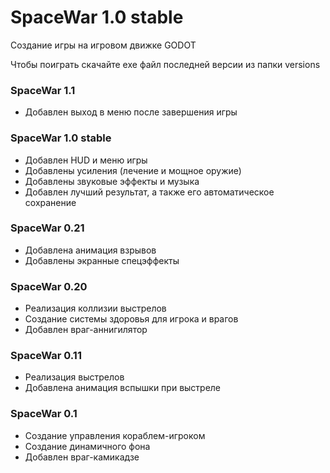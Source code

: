 # SpaceWar 1.0 stable
Создание игры на игровом движке GODOT

Чтобы поиграть скачайте exe файл последней версии из папки versions

### SpaceWar 1.1
- Добавлен выход в меню после завершения игры

### SpaceWar 1.0 stable
- Добавлен HUD и меню игры
- Добавлены усиления (лечение и мощное оружие)
- Добавлены звуковые эффекты и музыка
- Добавлен лучший результат, а также его автоматическое сохранение

### SpaceWar 0.21
- Добавлена анимация взрывов
- Добавлены экранные спецэффекты

### SpaceWar 0.20
- Реализация коллизии выстрелов
- Создание системы здоровья для игрока и врагов
- Добавлен враг-аннигилятор

### SpaceWar 0.11
- Реализация выстрелов
- Добавлена анимация вспышки при выстреле

### SpaceWar 0.1
- Создание управления кораблем-игроком
- Создание динамичного фона
- Добавлен враг-камикадзе

  
